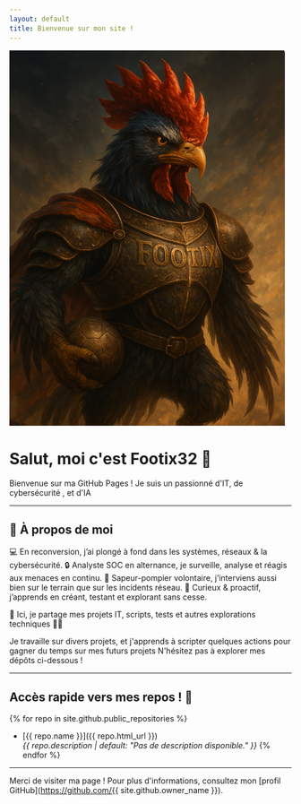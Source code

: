 ```yaml
---
layout: default
title: Bienvenue sur mon site !
---
```

![Footix32](Files/Footix.png)

# Salut, moi c'est Footix32 👋

Bienvenue sur ma GitHub Pages ! Je suis un passionné d'IT, de cybersécurité , et d'IA   


---

## 🌟 À propos de moi

💻 En reconversion, j’ai plongé à fond dans les systèmes, réseaux & la cybersécurité.
🔒 Analyste SOC en alternance, je surveille, analyse et réagis aux menaces en continu.
🚒 Sapeur-pompier volontaire, j’interviens aussi bien sur le terrain que sur les incidents réseau.
🧠 Curieux & proactif, j’apprends en créant, testant et explorant sans cesse.

📂 Ici, je partage mes projets IT, scripts, tests et autres explorations techniques 👨‍💻

Je travaille sur divers projets, et j'apprends à scripter quelques actions pour gagner du temps sur mes futurs projets
N'hésitez pas à explorer mes dépôts ci-dessous !

---

## Accès rapide vers mes repos ! 🐥

{% for repo in site.github.public_repositories %}
- [{{ repo.name }}]({{ repo.html_url }})  
  *{{ repo.description | default: "Pas de description disponible." }}*
{% endfor %}

---

Merci de visiter ma page ! Pour plus d'informations, consultez mon [profil GitHub](https://github.com/{{ site.github.owner_name }}).
